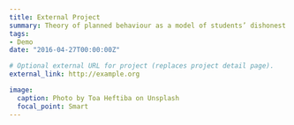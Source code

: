 ```yaml
---
title: External Project
summary: Theory of planned behaviour as a model of students’ dishonest academic behaviours:  Evidence from Polytechnics in the Northwest Geo-Political Zone of Nigeria.
tags:
- Demo
date: "2016-04-27T00:00:00Z"

# Optional external URL for project (replaces project detail page).
external_link: http://example.org

image:
  caption: Photo by Toa Heftiba on Unsplash
  focal_point: Smart
---
```


